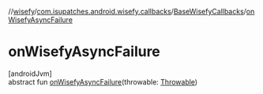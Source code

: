 //[wisefy](../../../index.md)/[com.isupatches.android.wisefy.callbacks](../index.md)/[BaseWisefyCallbacks](index.md)/[onWisefyAsyncFailure](on-wisefy-async-failure.md)

# onWisefyAsyncFailure

[androidJvm]\
abstract fun [onWisefyAsyncFailure](on-wisefy-async-failure.md)(throwable: [Throwable](https://kotlinlang.org/api/latest/jvm/stdlib/kotlin/-throwable/index.html))
